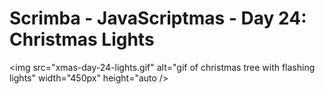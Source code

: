 # Scrimba - JavaScriptmas - Day 24: Christmas Lights

<img src="xmas-day-24-lights.gif" alt="gif of christmas tree with flashing lights" width="450px" height="auto />